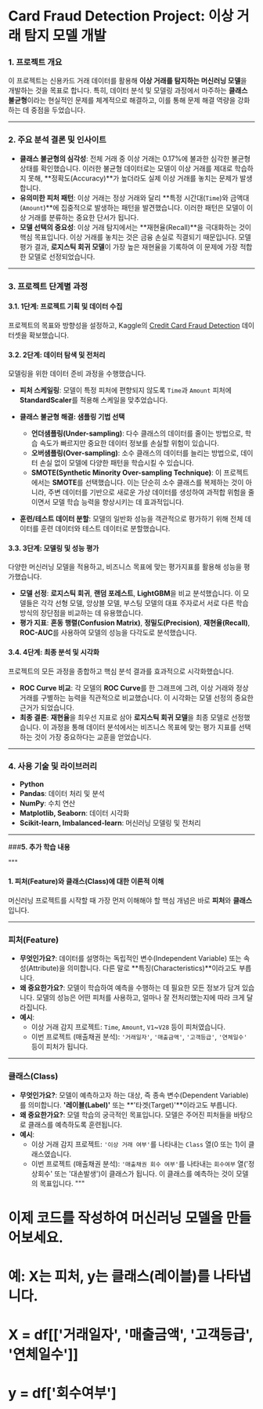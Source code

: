 # **Card Fraud Detection Project: 이상 거래 탐지 모델 개발**

### **1. 프로젝트 개요**

이 프로젝트는 신용카드 거래 데이터를 활용해 **이상 거래를 탐지하는 머신러닝 모델**을 개발하는 것을 목표로 합니다. 특히, 데이터 분석 및 모델링 과정에서 마주하는 **클래스 불균형**이라는 현실적인 문제를 체계적으로 해결하고, 이를 통해 문제 해결 역량을 강화하는 데 중점을 두었습니다.

---

### **2. 주요 분석 결론 및 인사이트**

* **클래스 불균형의 심각성**: 전체 거래 중 이상 거래는 0.17%에 불과한 심각한 불균형 상태를 확인했습니다. 이러한 불균형 데이터로는 모델이 이상 거래를 제대로 학습하지 못해, **정확도(Accuracy)**가 높더라도 실제 이상 거래를 놓치는 문제가 발생합니다.
* **유의미한 피처 패턴**: 이상 거래는 정상 거래와 달리 **특정 시간대(`Time`)와 금액대(`Amount`)**에 집중적으로 발생하는 패턴을 발견했습니다. 이러한 패턴은 모델이 이상 거래를 분류하는 중요한 단서가 됩니다.
* **모델 선택의 중요성**: 이상 거래 탐지에서는 **재현율(Recall)**을 극대화하는 것이 핵심 목표입니다. 이상 거래를 놓치는 것은 금융 손실로 직결되기 때문입니다. 모델 평가 결과, **로지스틱 회귀 모델**이 가장 높은 재현율을 기록하여 이 문제에 가장 적합한 모델로 선정되었습니다.

---

### **3. 프로젝트 단계별 과정**

#### **3.1. 1단계: 프로젝트 기획 및 데이터 수집**
프로젝트의 목표와 방향성을 설정하고, Kaggle의 [Credit Card Fraud Detection](https://www.kaggle.com/datasets/mlg-ulb/creditcardfraud) 데이터셋을 확보했습니다.

#### **3.2. 2단계: 데이터 탐색 및 전처리**
모델링을 위한 데이터 준비 과정을 수행했습니다.

* **피처 스케일링**: 모델이 특정 피처에 편향되지 않도록 `Time`과 `Amount` 피처에 **StandardScaler**를 적용해 스케일을 맞추었습니다.
* **클래스 불균형 해결: 샘플링 기법 선택**
    * **언더샘플링(Under-sampling)**: 다수 클래스의 데이터를 줄이는 방법으로, 학습 속도가 빠르지만 중요한 데이터 정보를 손실할 위험이 있습니다.
    * **오버샘플링(Over-sampling)**: 소수 클래스의 데이터를 늘리는 방법으로, 데이터 손실 없이 모델에 다양한 패턴을 학습시킬 수 있습니다.
    * **SMOTE(Synthetic Minority Over-sampling Technique)**: 이 프로젝트에서는 **SMOTE**를 선택했습니다. 이는 단순히 소수 클래스를 복제하는 것이 아니라, 주변 데이터를 기반으로 새로운 가상 데이터를 생성하여 과적합 위험을 줄이면서 모델 학습 능력을 향상시키는 데 효과적입니다.

* **훈련/테스트 데이터 분할**: 모델의 일반화 성능을 객관적으로 평가하기 위해 전체 데이터를 훈련 데이터와 테스트 데이터로 분할했습니다.

#### **3.3. 3단계: 모델링 및 성능 평가**
다양한 머신러닝 모델을 적용하고, 비즈니스 목표에 맞는 평가지표를 활용해 성능을 평가했습니다.

* **모델 선정**: **로지스틱 회귀**, **랜덤 포레스트**, **LightGBM**을 비교 분석했습니다. 이 모델들은 각각 선형 모델, 앙상블 모델, 부스팅 모델의 대표 주자로서 서로 다른 학습 방식의 장단점을 비교하는 데 유용했습니다.
* **평가 지표**: **혼동 행렬(Confusion Matrix)**, **정밀도(Precision)**, **재현율(Recall)**, **ROC-AUC**를 사용하여 모델의 성능을 다각도로 분석했습니다.

#### **3.4. 4단계: 최종 분석 및 시각화**
프로젝트의 모든 과정을 종합하고 핵심 분석 결과를 효과적으로 시각화했습니다.

* **ROC Curve 비교**: 각 모델의 **ROC Curve**를 한 그래프에 그려, 이상 거래와 정상 거래를 구별하는 능력을 직관적으로 비교했습니다. 이 시각화는 모델 선정의 중요한 근거가 되었습니다.
* **최종 결론**: **재현율**을 최우선 지표로 삼아 **로지스틱 회귀 모델**을 최종 모델로 선정했습니다. 이 과정을 통해 데이터 분석에서는 비즈니스 목표에 맞는 평가 지표를 선택하는 것이 가장 중요하다는 교훈을 얻었습니다.

---

### **4. 사용 기술 및 라이브러리**

* **Python**
* **Pandas**: 데이터 처리 및 분석
* **NumPy**: 수치 연산
* **Matplotlib, Seaborn**: 데이터 시각화
* **Scikit-learn, Imbalanced-learn**: 머신러닝 모델링 및 전처리

---

###**5. 추가 학습 내용**

"""
#### 1. 피처(Feature)와 클래스(Class)에 대한 이론적 이해

머신러닝 프로젝트를 시작할 때 가장 먼저 이해해야 할 핵심 개념은 바로 **피처**와 **클래스**입니다.

---

### 피처(Feature)

- **무엇인가요?**: 데이터를 설명하는 독립적인 변수(Independent Variable) 또는 속성(Attribute)을 의미합니다. 다른 말로 **특징(Characteristics)**이라고도 부릅니다.
- **왜 중요한가요?**: 모델이 학습하여 예측을 수행하는 데 필요한 모든 정보가 담겨 있습니다. 모델의 성능은 어떤 피처를 사용하고, 얼마나 잘 전처리했는지에 따라 크게 달라집니다.
- **예시**:
    - 이상 거래 감지 프로젝트: `Time`, `Amount`, `V1`~`V28` 등이 피처였습니다.
    - 이번 프로젝트 (매출채권 분석): `'거래일자'`, `'매출금액'`, `'고객등급'`, `'연체일수'` 등이 피처가 됩니다.

---

### 클래스(Class)

- **무엇인가요?**: 모델이 예측하고자 하는 대상, 즉 종속 변수(Dependent Variable)를 의미합니다. **'레이블(Label)'** 또는 **'타겟(Target)'**이라고도 부릅니다.
- **왜 중요한가요?**: 모델 학습의 궁극적인 목표입니다. 모델은 주어진 피처들을 바탕으로 클래스를 예측하도록 훈련됩니다.
- **예시**:
    - 이상 거래 감지 프로젝트: `'이상 거래 여부'`를 나타내는 `Class` 열(0 또는 1)이 클래스였습니다.
    - 이번 프로젝트 (매출채권 분석): `'매출채권 회수 여부'`를 나타내는 `회수여부` 열('정상회수' 또는 '대손발생')이 클래스가 됩니다. 이 클래스를 예측하는 것이 모델의 목표입니다.
"""

# 이제 코드를 작성하여 머신러닝 모델을 만들어보세요.
# 예: X는 피처, y는 클래스(레이블)를 나타냅니다.
# X = df[['거래일자', '매출금액', '고객등급', '연체일수']]
# y = df['회수여부']
